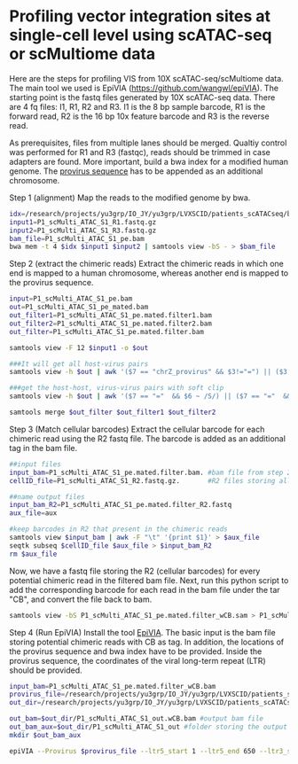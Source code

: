 # Profiling vector integration sites at single-cell level using scATAC-seq or scMultiome data

Here are the steps for profiling VIS from 10X scATAC-seq/scMultiome data. The main tool we used is EpiVIA (https://github.com/wangwl/epiVIA). The starting point is the fastq files generated by 10X scATAC-seq data. There are 4 fq files: I1, R1, R2 and R3. I1 is the 8 bp sample barcode, R1 is the forward read, R2 is the 16 bp 10x feature barcode and R3 is the reverse read. 

As prerequisites, files from multiple lanes should be merged. Qualtiy control was performed for R1 and R3 (fastqc), reads should be trimmed in case adapters are found. More important, build a bwa index for a modified human genome. The [provirus sequence](https://github.com/jyyulab/LVIS_pipeline/blob/master/provirus_sequence) has to be appended as an additional chromosome.

Step 1 (alignment)
Map the reads to the modified genome by bwa.
```bash
idx=/research/projects/yu3grp/IO_JY/yu3grp/LVXSCID/patients_scATACseq/bwa_index/hg19withpv/hg19wpvidx ##location of the bwa index
input1=P1_scMulti_ATAC_S1_R1.fastq.gz
input2=P1_scMulti_ATAC_S1_R3.fastq.gz
bam_file=P1_scMulti_ATAC_S1_pe.bam
bwa mem -t 4 $idx $input1 $input2 | samtools view -bS - > $bam_file
```

Step 2 (extract the chimeric reads)
Extract the chimeric reads in which one end is mapped to a human chromosome, whereas another end is mapped to the provirus sequence. 
```bash
input=P1_scMulti_ATAC_S1_pe.bam
out=P1_scMulti_ATAC_S1_pe_mated.bam
out_filter1=P1_scMulti_ATAC_S1_pe.mated.filter1.bam
out_filter2=P1_scMulti_ATAC_S1_pe.mated.filter2.bam
out_filter=P1_scMulti_ATAC_S1_pe.mated.filter.bam

samtools view -F 12 $input1 -o $out

###It will get all host-virus pairs
samtools view -h $out | awk '($7 == "chrZ_provirus" && $3!="=") || ($3 == "chrZ_provirus" && $7!="=") || $1 ~ /^@/' | samtools view -bS - > $out1_filter1

###get the host-host, virus-virus pairs with soft clip
samtools view -h $out | awk '($7 == "="  && $6 ~ /S/) || ($7 == "="  && $14 ~ /S/) || $1 ~ /^@/' | samtools view -bS - > $out1_filter2

samtools merge $out_filter $out_filter1 $out_filter2

```

Step 3 (Match cellular barcodes) 
Extract the cellular barcode for each chimeric read using the R2 fastq file. The barcode is added as an additional tag in the bam file.

```bash
##input files
input_bam=P1_scMulti_ATAC_S1_pe.mated.filter.bam. #bam file from step 2 storing chimeric reads
cellID_file=P1_scMulti_ATAC_S1_R2.fastq.gz.       #R2 files storing all cellular barcodes from 10X   

##name output files 
input_bam_R2=P1_scMulti_ATAC_S1_pe.mated.filter_R2.fastq
aux_file=aux

#keep barcodes in R2 that present in the chimeric reads
samtools view $input_bam | awk -F "\t" '{print $1}' > $aux_file
seqtk subseq $cellID_file $aux_file > $input_bam_R2
rm $aux_file

```
Now, we have a fastq file storing the R2 (cellular barcodes) for every potential chimeric read in the filtered bam file. Next, run this python script to add the corresponding barcode for each read in the bam file under the tar "CB", and convert the file back to bam.

```bash
samtools view -bS P1_scMulti_ATAC_S1_pe.mated.filter_wCB.sam > P1_scMulti_ATAC_S2_pe.mated.filter_wCB.bam
```

Step 4 (Run EpiVIA)
Install the tool [EpiVIA](https://github.com/wangwl/epiVIA). The basic input is the bam file storing potential chimeric reads with CB as tag. In addition, the locations of the provirus sequence and bwa index have to be provided. Inside the provirus sequence, the coordinates of the viral long-term repeat (LTR) should be provided.

```bash
input_bam=P1_scMulti_ATAC_S1_pe.mated.filter_wCB.bam
provirus_file=/research/projects/yu3grp/IO_JY/yu3grp/LVXSCID/patients_scATACseq/provirus_sequence
out_dir=/research/projects/yu3grp/IO_JY/yu3grp/LVXSCID/patients_scATACseq/multiome_P1/05_epiVIA_res_v3

out_bam=$out_dir/P1_scMulti_ATAC_S1_out.wCB.bam #output bam file
out_bam_aux=$out_dir/P1_scMulti_ATAC_S1_out #folder storing the output bam file
mkdir $out_bam_aux

epiVIA --Provirus $provirus_file --ltr5_start 1 --ltr5_end 650 --ltr3_start 3991 --ltr3_end 4640 --HostIndex /research/projects/yu3grp/IO_JY/yu3grp/LVXSCID/patients_scATACseq/bwa_index/hg19/hg19idx --Host2bit /research/projects/yu3grp/IO_JY/yu3grp/LVXSCID/patients_scATACseq/hg19.2bit --tempdir $out_bam_aux --candidate_bam $out_bam --gbdb http://hgdownload.soe.ucsc.edu/gbdb/ --genome hg19 $input_bam $out_bam_aux
```





